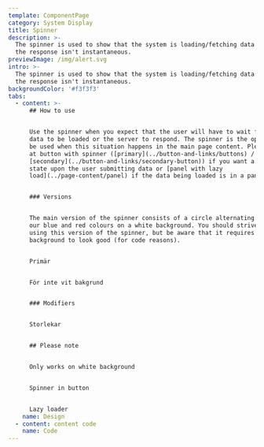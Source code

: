 ```yaml
---
template: ComponentPage
category: System Display
title: Spinner
description: >-
  The spinner is used to show that the system is loading/fetching data and that
  the response isn't instantaneous.
previewImage: /img/alert.svg
intro: >-
  The spinner is used to show that the system is loading/fetching data and that
  the response isn't instantaneous.
backgroundColor: '#f3f3f3'
tabs:
  - content: >-
      ## How to use


      Use the spinner when you expect that the user will have to wait for all
      data to be loaded or the server to respond. The spinner is the option to
      be used when this situation happens in the main page content. Please look
      at button with spinner ([primary](../button-and-links/buttons) /
      [secondary](../button-and-links/secondary-button)) if you want a loading
      state upon the user submitting data or [panel with lazy
      load](../page-content/panel) if the data being loaded is in a panel. 


      ### Versions


      The main version of the spinner consists of a circle alternating between
      our blue and red colours on a white background. You should strive towards
      using this version of the spinner, but be aware that it requires a white
      background to look good (for code reasons).


      Primär


      För inte vit bakgrund


      ### Modifiers


      Storlekar


      ## Please note


      Only works on white background


      Spinner in button


      Lazy loader
    name: Design
  - content: content code
    name: Code
---
```



